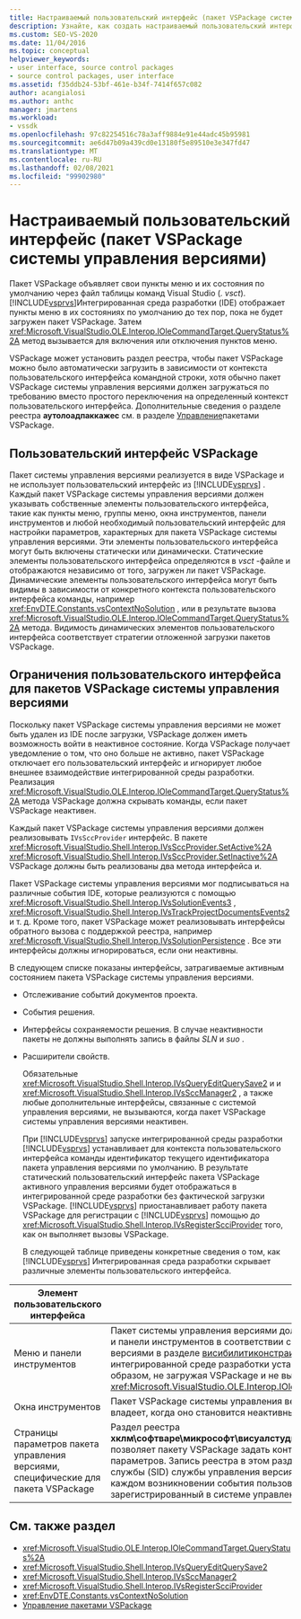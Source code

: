 ```yaml
---
title: Настраиваемый пользовательский интерфейс (пакет VSPackage системы управления версиями) | Документация Майкрософт
description: Узнайте, как создать настраиваемый пользовательский интерфейс в Visual Studio с помощью пакета VSPackage системы управления версиями для указания элементов пользовательского интерфейса.
ms.custom: SEO-VS-2020
ms.date: 11/04/2016
ms.topic: conceptual
helpviewer_keywords:
- user interface, source control packages
- source control packages, user interface
ms.assetid: f35ddb24-53bf-461e-b34f-7414f657c082
author: acangialosi
ms.author: anthc
manager: jmartens
ms.workload:
- vssdk
ms.openlocfilehash: 97c82254516c78a3aff9884e91e44adc45b95981
ms.sourcegitcommit: ae6d47b09a439cd0e13180f5e89510e3e347fd47
ms.translationtype: MT
ms.contentlocale: ru-RU
ms.lasthandoff: 02/08/2021
ms.locfileid: "99902980"
---
```

# <a name="custom-user-interface-source-control-vspackage"></a>Настраиваемый пользовательский интерфейс (пакет VSPackage системы управления версиями)
Пакет VSPackage объявляет свои пункты меню и их состояния по умолчанию через файл таблицы команд Visual Studio (*. vsct*). [!INCLUDE[vsprvs](../../code-quality/includes/vsprvs_md.md)]Интегрированная среда разработки (IDE) отображает пункты меню в их состояниях по умолчанию до тех пор, пока не будет загружен пакет VSPackage. Затем <xref:Microsoft.VisualStudio.OLE.Interop.IOleCommandTarget.QueryStatus%2A> метод вызывается для включения или отключения пунктов меню.

 VSPackage может установить раздел реестра, чтобы пакет VSPackage можно было автоматически загрузить в зависимости от контекста пользовательского интерфейса командной строки, хотя обычно пакет VSPackage системы управления версиями должен загружаться по требованию вместо простого переключения на определенный контекст пользовательского интерфейса. Дополнительные сведения о разделе реестра **аутолоадпаккажес** см. в разделе [Управление](../../extensibility/managing-vspackages.md)пакетами VSPackage.

## <a name="vspackage-ui"></a>Пользовательский интерфейс VSPackage
 Пакет системы управления версиями реализуется в виде VSPackage и не использует пользовательский интерфейс из [!INCLUDE[vsprvs](../../code-quality/includes/vsprvs_md.md)] . Каждый пакет VSPackage системы управления версиями должен указывать собственные элементы пользовательского интерфейса, такие как пункты меню, группы меню, окна инструментов, панели инструментов и любой необходимый пользовательский интерфейс для настройки параметров, характерных для пакета VSPackage системы управления версиями. Эти элементы пользовательского интерфейса могут быть включены статически или динамически. Статические элементы пользовательского интерфейса определяются в *vsct* -файле и отображаются независимо от того, загружен ли пакет VSPackage. Динамические элементы пользовательского интерфейса могут быть видимы в зависимости от конкретного контекста пользовательского интерфейса команды, например <xref:EnvDTE.Constants.vsContextNoSolution> , или в результате вызова <xref:Microsoft.VisualStudio.OLE.Interop.IOleCommandTarget.QueryStatus%2A> метода. Видимость динамических элементов пользовательского интерфейса соответствует стратегии отложенной загрузки пакетов VSPackage.

## <a name="ui-constraints-on-source-control-vspackages"></a>Ограничения пользовательского интерфейса для пакетов VSPackage системы управления версиями
 Поскольку пакет VSPackage системы управления версиями не может быть удален из IDE после загрузки, VSPackage должен иметь возможность войти в неактивное состояние. Когда VSPackage получает уведомление о том, что оно больше не активно, пакет VSPackage отключает его пользовательский интерфейс и игнорирует любое внешнее взаимодействие интегрированной среды разработки. Реализация <xref:Microsoft.VisualStudio.OLE.Interop.IOleCommandTarget.QueryStatus%2A> метода VSPackage должна скрывать команды, если пакет VSPackage неактивен.

 Каждый пакет VSPackage системы управления версиями должен реализовывать `IVsSccProvider` интерфейс. В пакете <xref:Microsoft.VisualStudio.Shell.Interop.IVsSccProvider.SetActive%2A> <xref:Microsoft.VisualStudio.Shell.Interop.IVsSccProvider.SetInactive%2A> VSPackage должны быть реализованы два метода интерфейса и.

 Пакет VSPackage системы управления версиями мог подписываться на различные события IDE, которые реализуются с помощью <xref:Microsoft.VisualStudio.Shell.Interop.IVsSolutionEvents3> , <xref:Microsoft.VisualStudio.Shell.Interop.IVsTrackProjectDocumentsEvents2> и т. д. Кроме того, пакет VSPackage может реализовывать интерфейсы обратного вызова с поддержкой реестра, например <xref:Microsoft.VisualStudio.Shell.Interop.IVsSolutionPersistence> . Все эти интерфейсы должны игнорироваться, если они неактивны.

 В следующем списке показаны интерфейсы, затрагиваемые активным состоянием пакета VSPackage системы управления версиями.

- Отслеживание событий документов проекта.

- События решения.

- Интерфейсы сохраняемости решения. В случае неактивности пакеты не должны выполнять запись в файлы *SLN* и *suo* .

- Расширители свойств.

  Обязательные <xref:Microsoft.VisualStudio.Shell.Interop.IVsQueryEditQuerySave2> и и <xref:Microsoft.VisualStudio.Shell.Interop.IVsSccManager2> , а также любые дополнительные интерфейсы, связанные с системой управления версиями, не вызываются, когда пакет VSPackage системы управления версиями неактивен.

  При [!INCLUDE[vsprvs](../../code-quality/includes/vsprvs_md.md)] запуске интегрированной среды разработки [!INCLUDE[vsprvs](../../code-quality/includes/vsprvs_md.md)] устанавливает для контекста пользовательского интерфейса команды идентификатор текущего идентификатора пакета управления версиями по умолчанию. В результате статический пользовательский интерфейс пакета VSPackage активного управления версиями будет отображаться в интегрированной среде разработки без фактической загрузки VSPackage. [!INCLUDE[vsprvs](../../code-quality/includes/vsprvs_md.md)] приостанавливает работу пакета VSPackage для регистрации с [!INCLUDE[vsprvs](../../code-quality/includes/vsprvs_md.md)] помощью до <xref:Microsoft.VisualStudio.Shell.Interop.IVsRegisterScciProvider> того, как он выполняет вызовы VSPackage.

  В следующей таблице приведены конкретные сведения о том, как [!INCLUDE[vsprvs](../../code-quality/includes/vsprvs_md.md)] Интегрированная среда разработки скрывает различные элементы пользовательского интерфейса.

| Элемент пользовательского интерфейса | Описание |
| - | - |
| Меню и панели инструментов | Пакет системы управления версиями должен установить состояние видимости исходного меню и панели инструментов в соответствии с ИДЕНТИФИКАТОРом пакета системы управления версиями в разделе [висибилитиконстраинтс](../../extensibility/visibilityconstraints-element.md) файла *vsct* . Это позволяет [!INCLUDE[vsprvs](../../code-quality/includes/vsprvs_md.md)] интегрированной среде разработки устанавливать состояние пунктов меню соответствующим образом, не загружая VSPackage и не вызывая реализацию <xref:Microsoft.VisualStudio.OLE.Interop.IOleCommandTarget.QueryStatus%2A> метода. |
| Окна инструментов | Пакет VSPackage системы управления версиями скрывает все окна инструментов, которыми оно владеет, когда оно становится неактивным. |
| Страницы параметров пакета управления версиями, специфические для пакета VSPackage | Раздел реестра **хклм\софтваре\микрософт\висуалстудио\кс.и\тулсоптионспажес\висибилитикмдуиконтекстс** позволяет пакету VSPackage задать контексты, в которых требуется отобразить страницы параметров. Запись реестра в этом разделе должна быть создана с помощью идентификатора службы (SID) службы управления версиями и присвоения ей значения DWORD, равного 1. При каждом возникновении события пользовательского интерфейса в контексте пакет VSPackage, зарегистрированный в системе управления версиями, будет вызван, если он активен. |

## <a name="see-also"></a>См. также раздел
- <xref:Microsoft.VisualStudio.OLE.Interop.IOleCommandTarget.QueryStatus%2A>
- <xref:Microsoft.VisualStudio.Shell.Interop.IVsQueryEditQuerySave2>
- <xref:Microsoft.VisualStudio.Shell.Interop.IVsSccManager2>
- <xref:Microsoft.VisualStudio.Shell.Interop.IVsRegisterScciProvider>
- <xref:EnvDTE.Constants.vsContextNoSolution>
- [Управление пакетами VSPackage](../../extensibility/managing-vspackages.md)
